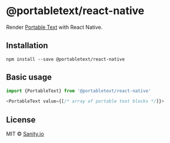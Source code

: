 # @portabletext/react-native

Render [Portable Text](https://portabletext.org/) with React Native.

## Installation

```
npm install --save @portabletext/react-native
```

## Basic usage

```js
import {PortableText} from '@portabletext/react-native'

<PortableText value={[/* array of portable text blocks */]}>
```

## License

MIT © [Sanity.io](https://www.sanity.io/)
